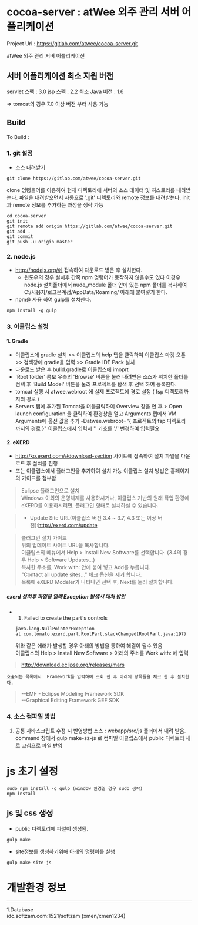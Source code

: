 # cocoa-server : atWee 외주 관리 서버 어플리케이션

Project Url : https://gitlab.com/atwee/cocoa-server.git

atWee 외주 관리 서버 어플리케이션 

## 서버 어플리케이션 최소 지원 버전 
servlet 스펙 : 3.0 
jsp 스펙 : 2.2 
최소 Java 버전 : 1.6 

=> tomcat의 경우 7.0  이상 버전 부터 사용 가능 


## Build
To Build :

###  1. git 설정

*  소스 내려받기   
```  
git clone https://gitlab.com/atwee/cocoa-server.git  
```  
clone 명령을어를 이용하여 현재 디렉토리에 서버의 소스 데이터 및 히스토리를 내려받는다.
파일을 내려받으면서 자동으로 '.git' 디렉토리와 remote 정보를 내려받는다. init 과 remote 정보를 추가하는 과정을 생략 가능


```   
cd cocoa-server  
git init  
git remote add origin https://gitlab.com/atwee/cocoa-server.git  
git add .  
git commit  
git push -u origin master  
```


###  2. node.js 
* http://nodejs.org/에 접속하여 다운로드 받은 후 설치한다.  
	- 윈도우의 경우 설치후 간혹 npm 명령어가 동작하지 않을수도 있다 이경우 node.js 설치폴더에서 nude_module 폴더 안에 있는 npm 폴더를 복사하여 C:/사용자/로그온계정/AppData/Roaming/ 아래에 붙여넣기 한다.  
* npm을 사용 하여 gulp를 설치한다.  

```  
npm install -g gulp  
```




###  3. 이클립스 설정

####  1. Gradle
* 이클립스에 gradle 설치 >> 이클립스의 help 탭을 클릭하여 이클립스 마켓 오픈 >> 검색창에 gradle을 입력 >> Gradle IDE Pack 설치  
* 다운로드 받은 후 bulid.gradle로 이클립스에 imoprt 
* 'Root folder' 콤보 우측의 'Browse' 버튼을 눌러 내려받은 소스가 위치한 폴더를 선택 후 'Build Model' 버튼을 눌러 프로젝트를 탐색 후 선택 하여 등록한다.
* tomcat 실행 시 atwee.webroot 에 실제 프로젝트에 경로 설정 ( fsp  디렉토리까지의 경로 )
* Servers 탭에 추가된 Tomcat을 더블클릭하여 Overview 창을 연 후 > Open launch configuration 을 클릭하여 환경창을 열고 Arguments 탭에서 VM Arguments에 옵션 값을 추가 -Datwee.webroot="{ 프로젝트의 fsp 디렉토리 까지의 경로 }" 이클립스에서 입력시 '\' 기호를 '/' 변경하여 입력필요

#### 2. eXERD 
* http://ko.exerd.com/#download-section 사이트에 접속하여 설치 파일을 다운로드 후 설치를 진행 
* 또는 이클립스에서 플러그인을 추가하여 설치 가능 이클립스 설치 방법은 홈페이지의 가이드를 첨부함

>Eclipse 플러그인으로 설치  
>Windows 이외의 운영체제를 사용하시거나, 이클립스 기반의 원래 작업 환경에 eXERD를 이용하시려면, 플러그인 형태로 설치하실 수 있습니다.  

>* Update Site URL(이클립스 버전 3.4 ~ 3.7, 4.3 또는 이상 버전):http://exerd.com/update  

>플러그인 설치 가이드  
>위의 업데이트 사이트 URL을 복사합니다.  
>이클립스의 메뉴에서 Help > Install New Software를 선택합니다. (3.4의 경우 Help > Software Updates...)  
>복사한 주소를, Work with: 안에 붙여 넣고 Add를 누릅니다.  
>"Contact all update sites..." 체크 옵션을 제거 합니다.  
>목록에 eXERD Modeler가 나타나면 선택 후, Next를 눌러 설치합니다.  

##### exerd 설치후 파일을 열때 Exception 발생시 대처 방안  
* 1. Failed to create the part`s controls  
	```  
	java.lang.NullPointerException
	at com.tomato.exerd.part.RootPart.stackChanged(RootPart.java:197)  
	```  

 	위와 같은 에러가 발생할 경우 아래의 방법을 통하여 해결이 될수 있음  
 	이클립스의 Help > Install New Software > 아래의 주소를 Work with: 에 입력  
 
> http://download.eclipse.org/releases/mars  

 	호출되는 목록에서  Framework를 입력하여 조회 한 후 아래의 항목들을 체크 한 후 설치한다.  

> --EMF - Eclipse Modeling Framework SDK  
> --Graphical Editing Framework GEF SDK
    

### 4. 소스 컴파일 방법
1. 공통 자바스크립트 수정 시 반영방법
소스 : webapp/src/js 폴더에서 내려 받음. 
command 창에서  gulp make-sz-js 로 컴파일
이클립스에서 public 디렉토리 새로 고침으로 파일 반영

	
# js 초기 설정 
```  
sudo npm install -g gulp (window 환경일 경우 sudo 생략)  
npm install   
```

## js 및 css 생성 
* public 디렉토리에 파일이 생성됨. 
```
gulp make 
```
* site정보를  생성하기위해 아래의 명령어를 실행 
```  
gulp make-site-js  
```  
# 개발환경 정보 
---
1.Database  
	idc.softzam.com:1521/softzam (xmen/xmen1234)
